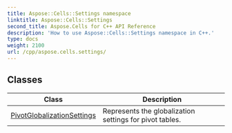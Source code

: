 ```yaml
---
title: Aspose::Cells::Settings namespace
linktitle: Aspose::Cells::Settings
second_title: Aspose.Cells for C++ API Reference
description: 'How to use Aspose::Cells::Settings namespace in C++.'
type: docs
weight: 2100
url: /cpp/aspose.cells.settings/
---
```




## Classes

| Class | Description |
| --- | --- |
| [PivotGlobalizationSettings](./pivotglobalizationsettings/) | Represents the globalization settings for pivot tables. |
